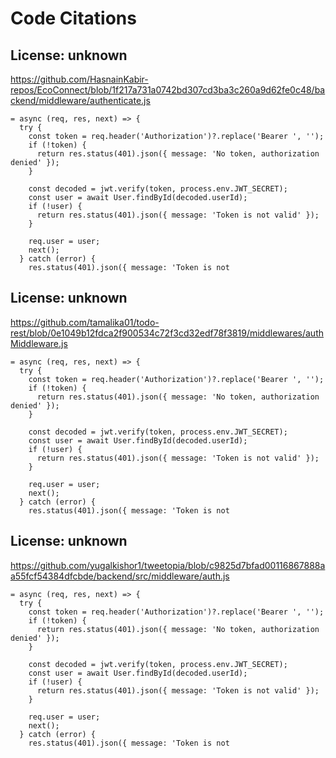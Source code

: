 # Code Citations

## License: unknown
https://github.com/HasnainKabir-repos/EcoConnect/blob/1f217a731a0742bd307cd3ba3c260a9d62fe0c48/backend/middleware/authenticate.js

```
= async (req, res, next) => {
  try {
    const token = req.header('Authorization')?.replace('Bearer ', '');
    if (!token) {
      return res.status(401).json({ message: 'No token, authorization denied' });
    }

    const decoded = jwt.verify(token, process.env.JWT_SECRET);
    const user = await User.findById(decoded.userId);
    if (!user) {
      return res.status(401).json({ message: 'Token is not valid' });
    }

    req.user = user;
    next();
  } catch (error) {
    res.status(401).json({ message: 'Token is not
```


## License: unknown
https://github.com/tamalika01/todo-rest/blob/0e1049b12fdca2f900534c72f3cd32edf78f3819/middlewares/authMiddleware.js

```
= async (req, res, next) => {
  try {
    const token = req.header('Authorization')?.replace('Bearer ', '');
    if (!token) {
      return res.status(401).json({ message: 'No token, authorization denied' });
    }

    const decoded = jwt.verify(token, process.env.JWT_SECRET);
    const user = await User.findById(decoded.userId);
    if (!user) {
      return res.status(401).json({ message: 'Token is not valid' });
    }

    req.user = user;
    next();
  } catch (error) {
    res.status(401).json({ message: 'Token is not
```


## License: unknown
https://github.com/yugalkishor1/tweetopia/blob/c9825d7bfad00116867888aa55fcf54384dfcbde/backend/src/middleware/auth.js

```
= async (req, res, next) => {
  try {
    const token = req.header('Authorization')?.replace('Bearer ', '');
    if (!token) {
      return res.status(401).json({ message: 'No token, authorization denied' });
    }

    const decoded = jwt.verify(token, process.env.JWT_SECRET);
    const user = await User.findById(decoded.userId);
    if (!user) {
      return res.status(401).json({ message: 'Token is not valid' });
    }

    req.user = user;
    next();
  } catch (error) {
    res.status(401).json({ message: 'Token is not
```

